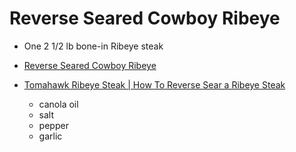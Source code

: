 # Reverse Seared Cowboy Ribeye

* One 2 1/2 lb bone-in Ribeye steak

* [Reverse Seared Cowboy Ribeye](https://www.youtube.com/watch?v=J7VRPIYaRCM)

* [Tomahawk Ribeye Steak | How To Reverse Sear a Ribeye Steak](https://www.youtube.com/watch?v=fiX-fHUrUD0)
  - canola oil
  - salt
  - pepper
  - garlic
